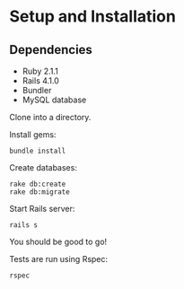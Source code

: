 # Setup and Installation

## Dependencies

* Ruby 2.1.1
* Rails 4.1.0
* Bundler
* MySQL database

Clone into a directory.

Install gems:

```
bundle install
```

Create databases:

```
rake db:create
rake db:migrate
```

Start Rails server:

```
rails s
```

You should be good to go!

Tests are run using Rspec:

```
rspec
```
